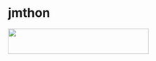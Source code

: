 # jmthon

<p align="left"><a href="https://heroku.com/deploy?template=https://github.com/Abosalah2000/roz"> <img src="https://img.shields.io/badge/Deploy%20To%20Heroku-purple?style=for-the-badge&logo=heroku" width="320" height="58.45"/></a></p>
